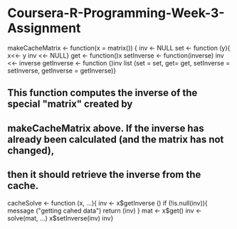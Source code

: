 # Coursera-R-Programming-Week-3-Assignment

makeCacheMatrix <- function(x = matrix()) {
    inv <- NULL
    set <- function (y){
      x<<- y 
      inv <<- NULL}
  get <- function()x
  setInverse <- function(inverse) inv <<- inverse
  getInverse <- function ()inv
  list (set = set,
        get= get,
        setInverse = setInverse,
        getInverse = getInverse)}

## This function computes the inverse of the special "matrix" created by 
## makeCacheMatrix above. If the inverse has already been calculated (and the  matrix has not changed), 
## then it should retrieve the inverse from the cache.

cacheSolve <- function (x, ...){
  inv <- x$getInverse ()
  if (!is.null(inv)){
    message ("getting cahed data")
    return (inv)
      }
  mat <- x$get()
  inv <- solve(mat, ...)
  x$setInverse(inv)
  inv}
